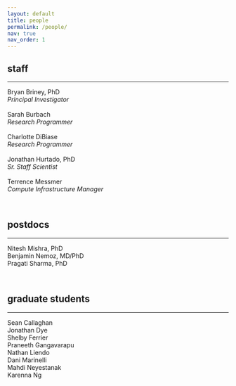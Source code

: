 ```yaml
---
layout: default
title: people
permalink: /people/
nav: true
nav_order: 1
---
```



## staff
---
Bryan Briney, PhD  
*Principal Investigator*
<br>  
Sarah Burbach  
*Research Programmer*
<br>  
Charlotte DiBiase  
*Research Programmer*
<br>  
Jonathan Hurtado, PhD  
*Sr. Staff Scientist*
<br>  
Terrence Messmer  
*Compute Infrastructure Manager*

<br>


## postdocs
---
Nitesh Mishra, PhD  
Benjamin Nemoz, MD/PhD  
Pragati Sharma, PhD  

<br>

## graduate students
---
Sean Callaghan  
Jonathan Dye  
Shelby Ferrier  
Praneeth Gangavarapu  
Nathan Liendo  
Dani Marinelli  
Mahdi Neyestanak  
Karenna Ng  

